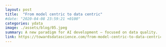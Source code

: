 ```yaml
---
layout: post
title:  "From model centric to data centric"
#date: "2020-04-08 23:59:21 +0100"
categories: ydata
image: ./assets/blog/05.jpeg
summary: A new paradigm for AI development — focused on data quality.
link: https://towardsdatascience.com/from-model-centric-to-data-centric-4beb8ef50475
---
```

